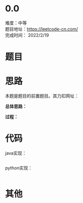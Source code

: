 # 0.0
难度：中等   
题目地址：https://leetcode-cn.com/   
完成时间：  2022/2/19   
# 题目


# 思路
本题是题目[]()的前置题目。其力扣网址：

**总体思路：**

**过程：**    

# 代码
java实现：   
```

```
python实现：   
```

```
# 其他



